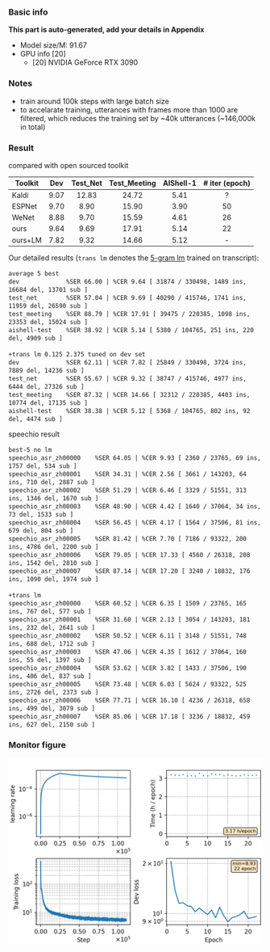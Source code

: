 ### Basic info

**This part is auto-generated, add your details in Appendix**

* Model size/M: 91.67
* GPU info \[20\]
  * \[20\] NVIDIA GeForce RTX 3090

### Notes

- train around 100k steps with large batch size
- to accelarate training, utterances with frames more than 1000 are filtered, which reduces the training set by \~40k utterances (\~146,000k in total)

### Result

compared with open sourced toolkit

| Toolkit | Dev  | Test\_Net | Test\_Meeting | AIShell-1 | # iter (epoch) |
|---------|------|:---------:|:-------------:|:---------:|:--------------:|
| Kaldi   | 9.07 |   12.83   |     24.72     |    5.41   |        ?       |
| ESPNet  | 9.70 |    8.90   |     15.90     |    3.90   |       50       |
| WeNet   | 8.88 |    9.70   |     15.59     |    4.61   |       26       |
| ours    | 9.64 |    9.69   |     17.91     |    5.14   |       22       |
| ours+LM | 7.82 |    9.32   |     14.66     |    5.12   |        -       |


Our detailed results (`trans lm` denotes the [5-gram lm](../../lm/lm-trans-l) trained on transcript):
```
average 5 best
dev             %SER 66.00 | %CER 9.64 [ 31874 / 330498, 1489 ins, 16684 del, 13701 sub ]
test_net        %SER 57.04 | %CER 9.69 [ 40290 / 415746, 1741 ins, 11959 del, 26590 sub ]
test_meeting    %SER 88.79 | %CER 17.91 [ 39475 / 220385, 1098 ins, 23353 del, 15024 sub ]
aishell-test    %SER 38.92 | %CER 5.14 [ 5380 / 104765, 251 ins, 220 del, 4909 sub ]

+trans lm 0.125 2.375 tuned on dev set
dev             %SER 62.11 | %CER 7.82 [ 25849 / 330498, 3724 ins, 7889 del, 14236 sub ]
test_net        %SER 55.67 | %CER 9.32 [ 38747 / 415746, 4977 ins, 6444 del, 27326 sub ]
test_meeting    %SER 87.32 | %CER 14.66 [ 32312 / 220385, 4403 ins, 10774 del, 17135 sub ]
aishell-test    %SER 38.38 | %CER 5.12 [ 5368 / 104765, 802 ins, 92 del, 4474 sub ]
```

speechio result
```
best-5 no lm
speechio_asr_zh00000    %SER 64.05 | %CER 9.93 [ 2360 / 23765, 69 ins, 1757 del, 534 sub ]
speechio_asr_zh00001    %SER 34.31 | %CER 2.56 [ 3661 / 143203, 64 ins, 710 del, 2887 sub ]
speechio_asr_zh00002    %SER 51.29 | %CER 6.46 [ 3329 / 51551, 313 ins, 1346 del, 1670 sub ]
speechio_asr_zh00003    %SER 48.90 | %CER 4.42 [ 1640 / 37064, 34 ins, 73 del, 1533 sub ]
speechio_asr_zh00004    %SER 56.45 | %CER 4.17 [ 1564 / 37506, 81 ins, 679 del, 804 sub ]
speechio_asr_zh00005    %SER 81.42 | %CER 7.70 [ 7186 / 93322, 200 ins, 4786 del, 2200 sub ]
speechio_asr_zh00006    %SER 79.05 | %CER 17.33 [ 4560 / 26318, 208 ins, 1542 del, 2810 sub ]
speechio_asr_zh00007    %SER 87.14 | %CER 17.20 [ 3240 / 18832, 176 ins, 1090 del, 1974 sub ]

+trans lm
speechio_asr_zh00000    %SER 60.52 | %CER 6.35 [ 1509 / 23765, 165 ins, 767 del, 577 sub ]
speechio_asr_zh00001    %SER 31.60 | %CER 2.13 [ 3054 / 143203, 181 ins, 232 del, 2641 sub ]
speechio_asr_zh00002    %SER 50.52 | %CER 6.11 [ 3148 / 51551, 748 ins, 688 del, 1712 sub ]
speechio_asr_zh00003    %SER 47.06 | %CER 4.35 [ 1612 / 37064, 160 ins, 55 del, 1397 sub ]
speechio_asr_zh00004    %SER 53.62 | %CER 3.82 [ 1433 / 37506, 190 ins, 406 del, 837 sub ]
speechio_asr_zh00005    %SER 73.48 | %CER 6.03 [ 5624 / 93322, 525 ins, 2726 del, 2373 sub ]
speechio_asr_zh00006    %SER 77.71 | %CER 16.10 [ 4236 / 26318, 658 ins, 499 del, 3079 sub ]
speechio_asr_zh00007    %SER 85.06 | %CER 17.18 [ 3236 / 18832, 459 ins, 627 del, 2150 sub ]
```

### Monitor figure
![monitor](./monitor.png)
